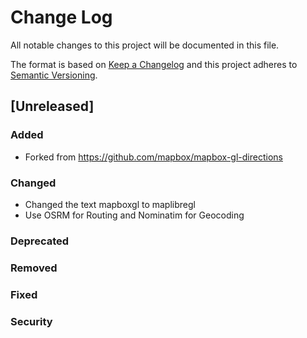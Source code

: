 # Change Log
All notable changes to this project will be documented in this file.

The format is based on [Keep a Changelog](http://keepachangelog.com/)
and this project adheres to [Semantic Versioning](http://semver.org/).

## [Unreleased]

### Added

- Forked from https://github.com/mapbox/mapbox-gl-directions

### Changed

- Changed the text mapboxgl to maplibregl
- Use OSRM for Routing and Nominatim for Geocoding

### Deprecated

### Removed

### Fixed

### Security
